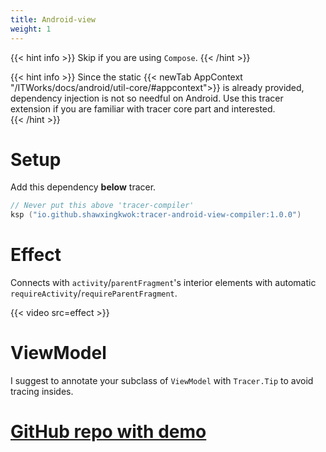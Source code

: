 ```yaml
---
title: Android-view
weight: 1
---
```


{{< hint info >}}
Skip if you are using `Compose`. 
{{< /hint >}}

{{< hint info >}}
Since the static {{< newTab AppContext "/ITWorks/docs/android/util-core/#appcontext">}} is
already provided, dependency injection is not so needful on Android. Use this tracer extension if you 
are familiar with tracer core part and interested.  
{{< /hint >}}

# Setup
Add this dependency **below** tracer.
```kotlin
// Never put this above 'tracer-compiler'
ksp ("io.github.shawxingkwok:tracer-android-view-compiler:1.0.0")
```

# Effect
Connects with `activity`/`parentFragment`'s interior elements with automatic 
`requireActivity`/`requireParentFragment`.

{{< video src=effect >}}

# ViewModel
I suggest to annotate your subclass of `ViewModel` with `Tracer.Tip` to avoid tracing insides. 

# <a href="https://github.com/ShawxingKwok/Tracer-AndroidView" target="_blank"> GitHub repo with demo</a>